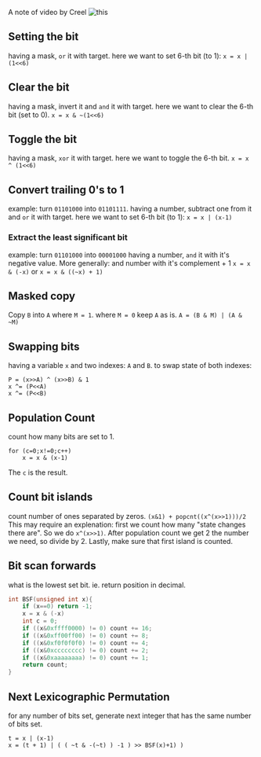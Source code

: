 A note of video by Creel ![this](https://www.youtube.com/watch?v=ZRNO-ewsNcQ)

## Setting the bit
having a mask, `or` it with target.
here we want to set 6-th bit (to 1):
`x = x | (1<<6)`
## Clear the bit
having a mask, invert it and `and` it with target.
here we want to clear the 6-th bit (set to 0).
`x = x & ~(1<<6)`
## Toggle the bit
having a mask, `xor` it with target.
here we want to toggle the 6-th bit.
`x = x ^ (1<<6)`
## Convert trailing 0's to 1
example: turn `01101000` into `01101111`.
having a number, subtract one from it and `or` it with target.
here we want to set 6-th bit (to 1):
`x = x | (x-1)`
### Extract the least significant bit
example: turn `01101000` into `00001000`
having a number, `and` it with it's negative value. More generally: and number with it's complement + 1
`x = x & (-x)` or `x = x & ((~x) + 1)`
## Masked copy
Copy `B` into `A` where `M = 1`. where `M = 0` keep `A` as is.
`A = (B & M) | (A & ~M)`
## Swapping bits
having a variable `x` and two indexes: `A` and `B`.
to swap state of both indexes:
```
P = (x>>A) ^ (x>>B) & 1
x ^= (P<<A)
x ^= (P<<B)
```
## Population Count
count how many bits are set to 1.
```
for (c=0;x!=0;c++)
	x = x & (x-1)
```
The `c` is the result.
## Count bit islands
count number of ones separated by zeros.
`(x&1) + popcnt((x^(x>>1)))/2`
This may require an explenation:
first we count how many "state changes there are". So we do `x^(x>>1)`. After population count we get 2 the number we need, so divide by 2. Lastly, make sure that first island is counted.
## Bit scan forwards
what is the lowest set bit. ie. return position in decimal.
```c
int BSF(unsigned int x){
	if (x==0) return -1;
	x = x & (-x)
	int c = 0;
	if ((x&0xffff0000) != 0) count += 16;
	if ((x&0xff00ff00) != 0) count += 8;
	if ((x&0xf0f0f0f0) != 0) count += 4;
	if ((x&0xcccccccc) != 0) count += 2;
	if ((x&0xaaaaaaaa) != 0) count += 1;
	return count;
}
```
## Next Lexicographic Permutation
for any number of bits set, generate next integer that has the same number of bits set.
```
t = x | (x-1)
x = (t + 1) | ( ( ~t & -(~t) ) -1 ) >> BSF(x)+1) )
```